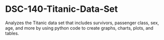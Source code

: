 # DSC-140-Titanic-Data-Set
Analyzes the Titanic data set that includes survivors, passenger class, sex, age, and more by using python code to create graphs, charts, plots, and tables. 
